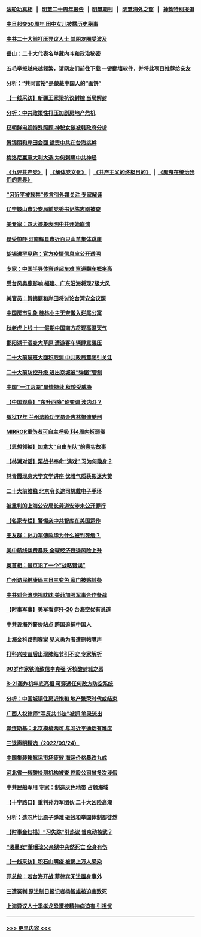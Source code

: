 #### [法轮功真相](https://github.com/gfw-breaker/truth/blob/master/README.md?t=0) &nbsp;&nbsp;|&nbsp;&nbsp; [明慧二十周年报告](https://github.com/gfw-breaker/mh-reports/blob/master/README.md?t=0) &nbsp;&nbsp;|&nbsp;&nbsp;[明慧期刊](https://github.com/gfw-breaker/mh-qikan) &nbsp;&nbsp;|&nbsp;&nbsp; [明慧海外之窗](https://github.com/gfw-breaker/mh-news/blob/master/README.md?t=0) &nbsp;&nbsp;|&nbsp;&nbsp; [神韵特别报道](https://github.com/gfw-breaker/mh-news/blob/master/shenyun.md?t=0)
#### [中日邦交50周年 田中女儿披露历史秘事](../pages/nsc413/n13833154.md?t=09270250) 
#### [中共二十大前打压异议人士 其朋友圈受波及](../pages/nsc413/n13833136.md?t=09270250) 
#### [岳山：二十大代表名单藏内斗和政治秘密](../pages/nsc413/n13833108.md?t=09270250) 
#### 五毛举报越来越频繁，请网友们前往下载 [一键翻墙软件](https://github.com/gfw-breaker/ssr-accounts)，并将此项目推荐给亲友
#### [分析：“共同富裕”是蒙蔽中国人的“画饼”](../pages/nsc413/n13832903.md?t=09270250) 
#### [【一线采访】新疆王家梁抗议封控 当局解封](../pages/nsc413/n13832937.md?t=09270250) 
#### [分析：中共政策性打压加剧房地产危机](../pages/nsc413/n13833137.md?t=09270250) 
#### [获朝鲜电视特殊照顾 神秘女孩被韩政府分析](../pages/nsc413/n13833076.md?t=09270250) 
#### [贺锦丽和岸田会面 谴责中共在台海挑衅](../pages/nsc413/n13833009.md?t=09270250) 
#### [梅洛尼赢意大利大选 为何刺痛中共神经](../pages/nsc413/n13833003.md?t=09270250) 
#### [《九评共产党》](https://github.com/begood0513/9ping.md/blob/master/README.md) &nbsp;|&nbsp; [《解体党文化》](../../../../jtdwh.md/blob/master/README.md)  &nbsp;|&nbsp; [《共产主义的终极目的》](../../../../gczydzjmd.md/blob/master/README.md) &nbsp;|&nbsp; [《魔鬼在统治我们的世界》](../../../../mgztzwmdsj.md/blob/master/README.md) 
#### [“习近平被软禁”传言引外媒关注 专家解读](../pages/nsc413/n13832922.md?t=09270250) 
#### [辽宁鞍山市公安局前党委书记陈志刚被查](../pages/nsc413/n13832944.md?t=09270250) 
#### [美专家：四大迹象表明中共开始崩溃](../pages/nsc413/n13832549.md?t=09270250) 
#### [疑受惊吓 河南辉县市近百只山羊集体跳崖](../pages/nsc413/n13832908.md?t=09270250) 
#### [胡锡进罕见称：官方疫情信息应公开透明](../pages/nsc413/n13832896.md?t=09270250) 
#### [专家：中国半导体弯道超车难 弯道翻车概率高](../pages/nsc413/n13832884.md?t=09270250) 
#### [受台风奥鹿影响 福建、广东沿海将现7级大风](../pages/nsc413/n13832858.md?t=09270250) 
#### [美官员：贺锦丽和岸田将讨论台湾安全议题](../pages/nsc413/n13832844.md?t=09270250) 
#### [中国房市乱象 桂林业主无奈搬入烂尾公寓](../pages/nsc413/n13832847.md?t=09270250) 
#### [秋老虎上线 十一假期中国南方将现高温天气](../pages/nsc413/n13832749.md?t=09270250) 
#### [鄱阳湖干涸变大草原 遭游客车辆肆意碾压](../pages/nsc413/n13832774.md?t=09270250) 
#### [二十大前航班大面积取消 中共政局震荡引关注](../pages/nsc413/n13832753.md?t=09270250) 
#### [二十大前防控升级 进出京城被“弹窗”管制](../pages/nsc413/n13832665.md?t=09270250) 
#### [中国“一江两湖”旱情持续 秋粮受威胁](../pages/nsc413/n13832714.md?t=09270250) 
#### [【中国观察】“东升西降”论变调 涉内斗？](../pages/nsc413/n13832468.md?t=09270250) 
#### [冤狱17年 兰州法轮功学员金吉林惨遭酷刑](../pages/nsc413/n13832422.md?t=09270250) 
#### [MIRROR重伤者可自主呼吸 料4周内拆颈箍](../pages/nsc413/n13832562.md?t=09270250) 
#### [【思想领袖】加拿大“自由车队”的真实故事](../pages/nsc413/n13816427.md?t=09270250) 
#### [【林澜对话】栗战书奉命“演戏” 习为何隐身？](../pages/nsc413/n13832484.md?t=09270250) 
#### [林青霞现身大学文学讲座 优雅气质获影迷大赞](../pages/nsc413/n13832538.md?t=09270250) 
#### [二十大前维稳 北京令长途司机戴电子手环](../pages/nsc413/n13832464.md?t=09270250) 
#### [被重判的上海公安局长龚道安涉未公开罪行](../pages/nsc413/n13831922.md?t=09270250) 
#### [【名家专栏】警惕亲中共智库在美国运作](../pages/nsc413/n13832414.md?t=09270250) 
#### [王友群：孙力军傅政华为什么被判死缓？](../pages/nsc413/n13832108.md?t=09270250) 
#### [美中航线运费暴跌 全球经济衰退风险上升](../pages/nsc413/n13832474.md?t=09270250) 
#### [英首相：普京犯了一个“战略错误”](../pages/nsc413/n13832466.md?t=09270250) 
#### [广州访民健康码三日三变色 家门被贴封条](../pages/nsc413/n13832404.md?t=09270250) 
#### [中共对台湾虎视眈眈 美菲加强军事合作备战](../pages/nsc413/n13832254.md?t=09270250) 
#### [【时事军事】美军看穿歼-20 台海空优有说道](../pages/nsc413/n13832230.md?t=09270250) 
#### [中共设海外警侨站点 跨国追捕中国人](../pages/nsc413/n13831540.md?t=09270250) 
#### [上海金科路割喉案 见义勇为者遭删帖噤声](../pages/nsc413/n13832356.md?t=09270250) 
#### [打科兴疫苗后出现肺结节引不安 专家解析](../pages/nsc413/n13832328.md?t=09270250) 
#### [90岁作家铁流致信李克强 诉核酸封城之恶](../pages/nsc413/n13832290.md?t=09270250) 
#### [B-21轰炸机年底亮相 可穿透任何敌方防空系统](../pages/nsc413/n13830029.md?t=09270250) 
#### [分析：中国城镇住房近饱和 地产繁荣时代或结束](../pages/nsc413/n13832273.md?t=09270250) 
#### [广西人权律师“写反共书法”被抓 笔录流出](../pages/nsc413/n13832265.md?t=09270250) 
#### [泽连斯基：北京模棱两可 与习近平通话有难度](../pages/nsc413/n13832192.md?t=09270250) 
#### [三退声明精选（2022/09/24）](../pages/nsc413/n13832198.md?t=09270250) 
#### [中国集装箱航运市场疲软 海运价格暴跌九成](../pages/nsc413/n13832179.md?t=09270250) 
#### [河北省一核酸检测机构被查 控股公司曾多次涉假](../pages/nsc413/n13832156.md?t=09270250) 
#### [中共民船军用 专家：制造灰色地带 占领海域](../pages/nsc413/n13832114.md?t=09270250) 
#### [【十字路口】重判孙力军团伙 二十大凶险高潮](../pages/nsc413/n13832025.md?t=09270250) 
#### [分析：造芯片比原子弹难 砸钱和举国体制都徒然](../pages/nsc413/n13832150.md?t=09270250) 
#### [【时事金扫描】“习失踪”引热议 普京动核武？](../pages/nsc413/n13832116.md?t=09270250) 
#### [“泼墨女”董瑶琼父亲狱中突然死亡 全身有伤](../pages/nsc413/n13832115.md?t=09270250) 
#### [【一线采访】积石山瞒疫 被揭上万人感染](../pages/nsc413/n13831910.md?t=09270250) 
#### [菲总统：若台海开战 菲律宾无法置身事外](../pages/nsc413/n13832077.md?t=09270250) 
#### [三遭冤判 原法制日报记者杨智雄被迫害致死](../pages/nsc413/n13830419.md?t=09270250) 
#### [上海异议人士季孝龙恐遭被精神病迫害 引担忧](../pages/nsc413/n13831968.md?t=09270250) 

----
#### [ >>> 更早内容 <<< ](../indexes/nsc413-earlier.md)
